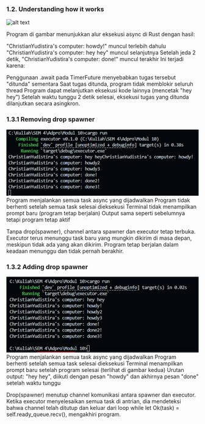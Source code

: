 ### 1.2. Understanding how it works
![alt text](image.png)

Program di gambar menunjukkan alur eksekusi async di Rust dengan hasil:

"ChristianYudistira's computer: howdy!" muncul terlebih dahulu
"ChristianYudistira's computer: hey hey" muncul selanjutnya
Setelah jeda 2 detik, "ChristianYudistira's computer: done!" muncul terakhir
Ini terjadi karena:

Penggunaan .await pada TimerFuture menyebabkan tugas tersebut "ditunda" sementara
Saat tugas ditunda, program tidak memblokir seluruh thread
Program dapat melanjutkan eksekusi kode lainnya (mencetak "hey hey")
Setelah waktu tunggu 2 detik selesai, eksekusi tugas yang ditunda dilanjutkan secara asingkron.

### 1.3.1 Removing drop spawner
![alt text](image131.png)
Program menjalankan semua task async yang dijadwalkan
Program tidak berhenti setelah semua task selesai dieksekusi
Terminal tidak menampilkan prompt baru (program tetap berjalan)
Output sama seperti sebelumnya tetapi program tetap aktif

Tanpa drop(spawner), channel antara spawner dan executor tetap terbuka. Executor terus menunggu task baru yang mungkin dikirim di masa depan, meskipun tidak ada yang akan dikirim. Program tetap berjalan dalam keadaan menunggu dan tidak pernah berakhir.

### 1.3.2 Adding drop spawner
![alt text](image132.png)
Program menjalankan semua task async yang dijadwalkan
Program berhenti setelah semua task selesai dieksekusi
Terminal menampilkan prompt baru setelah program selesai (terlihat di gambar kedua)
Urutan output: "hey hey", diikuti dengan pesan "howdy" dan akhirnya pesan "done" setelah waktu tunggu

Drop(spawner) menutup channel komunikasi antara spawner dan executor. Ketika executor menyelesaikan semua task di antrian, dia mendeteksi bahwa channel telah ditutup dan keluar dari loop while let Ok(task) = self.ready_queue.recv(), mengakhiri program.